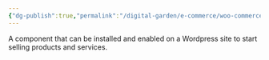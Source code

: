 ```yaml
---
{"dg-publish":true,"permalink":"/digital-garden/e-commerce/woo-commerce/"}
---
```


A component that can be installed and enabled on a Wordpress site to start selling products and services. 